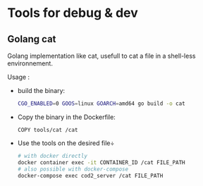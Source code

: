 # Tools for debug & dev

## Golang cat
Golang implementation like cat, usefull to cat a file in a shell-less environnement.

Usage :
- build the binary:
  ```bash
  CGO_ENABLED=0 GOOS=linux GOARCH=amd64 go build -o cat
  ````
- Copy the binary in the Dockerfile:
  ```docker
  COPY tools/cat /cat
  ````
- Use the tools on the desired file÷
  ```bash
  # with docker directly
  docker container exec -it CONTAINER_ID /cat FILE_PATH
  # also possible with docker-compose
  docker-compose exec cod2_server /cat FILE_PATH
  ```
